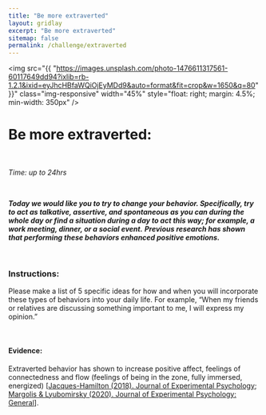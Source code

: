 ```yaml
---
title: "Be more extraverted"
layout: gridlay
excerpt: "Be more extraverted"
sitemap: false
permalink: /challenge/extraverted
---
```


<img src="{{ "https://images.unsplash.com/photo-1476611317561-60117649dd94?ixlib=rb-1.2.1&ixid=eyJhcHBfaWQiOjEyMDd9&auto=format&fit=crop&w=1650&q=80" }}" class="img-responsive" width="45%" style="float: right; margin: 4.5%; min-width: 350px" />

# Be more extraverted:

&nbsp;

*Time: up to 24hrs*

&nbsp;

***Today we would like you to try to change your behavior. Specifically, try to act as talkative, assertive, and spontaneous as you can during the whole day or find a situation during a day to act this way; for example, a work meeting, dinner, or a social event.***
***Previous research has shown that performing these behaviors enhanced positive emotions.*** 

&nbsp;
&nbsp;
&nbsp;

### Instructions:
Please make a list of 5 specific ideas for how and when you will incorporate these types of behaviors into
your daily life. For example, “When my friends or relatives are discussing something
important to me, I will express my opinion.”

&nbsp;
&nbsp;
&nbsp;

#### Evidence: 
Extraverted behavior has shown to increase positive affect, feelings of connectedness and flow (feelings of being in the zone, fully immersed, energized) [<a href="https://psycnet.apa.org/record/2018-58861-001" target="_blank">Jacques-Hamilton (2018). Journal of Experimental Psychology</a>; <a href="https://www.researchgate.net/publication/334853339_Experimental_manipulation_of_extraverted_and_introverted_behavior_and_its_effects_on_well-being" target="_blank">Margolis & Lyubomirsky (2020). Journal of Experimental Psychology: General</a>]. 







&nbsp;
&nbsp;
